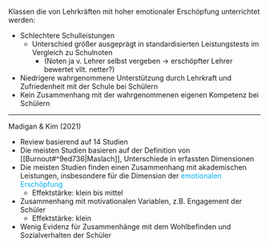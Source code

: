 Klassen die von Lehrkräften mit hoher emotionaler Erschöpfung unterrichtet
werden:

- Schlechtere Schulleistungen
	- Unterschied größer ausgeprägt in standardisierten Leistungstests im Vergleich zu Schulnoten 
		- (Noten ja v. Lehrer selbst vergeben -> erschöpfter Lehrer bewertet vllt. netter?)
- Niedrigere wahrgenommene Unterstützung durch Lehrkraft und Zufriedenheit mit der Schule bei Schülern
- Kein Zusammenhang mit der wahrgenommenen eigenen Kompetenz bei Schülern

***

Madigan & Kim (2021)
- Review basierend auf 14 Studien
- Die meisten Studien basieren auf der Definition von [[Burnout#^9ed736|Maslach]], Unterschiede in erfassten Dimensionen
- Die meisten Studien finden einen Zusammenhang mit akademischen Leistungen, insbesondere für die Dimension der <span style="color:rgb(0, 176, 240)">emotionalen Erschöpfung</span>
	- Effektstärke: klein bis mittel 
- Zusammenhang mit motivationalen Variablen, z.B. Engagement der Schüler
	- Effektstärke: klein
- Wenig Evidenz für Zusammenhänge mit dem Wohlbefinden und Sozialverhalten der Schüler